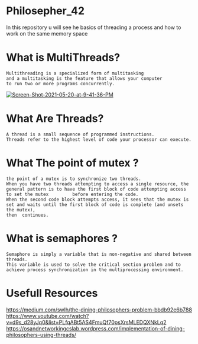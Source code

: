 # Philosepher_42
In this repository u will see he basics of threading a process and how to work on the same memory space


# What is MultiThreads?

    Multithreading is a specialized form of multitasking
    and a multitasking is the feature that allows your computer 
    to run two or more programs concurrently.
    
    
<a href="https://ibb.co/G2DdpGx"><img src="https://i.ibb.co/BZJf3vz/Screen-Shot-2021-05-20-at-9-41-36-PM.png" alt="Screen-Shot-2021-05-20-at-9-41-36-PM" border="0"></a><br />
    
 # What Are Threads?
    A thread is a small sequence of programmed instructions.
    Threads refer to the highest level of code your processor can execute.
  
# What The point of mutex ?

    the point of a mutex is to synchronize two threads. 
    When you have two threads attempting to access a single resource, the general pattern is to have the first block of code attempting access to set the mutex         before entering the code. 
    When the second code block attempts access, it sees that the mutex is set and waits until the first block of code is complete (and unsets the mutex),
    then  continues.
 
 # What is semaphores ?
 
    Semaphore is simply a variable that is non-negative and shared between threads. 
    This variable is used to solve the critical section problem and to achieve process synchronization in the multiprocessing environment. 

# Usefull Resources
https://medium.com/swlh/the-dining-philosophers-problem-bbdb92e6b788 <br>
https://www.youtube.com/watch?v=d9s_d28yJq0&list=PLfqABt5AS4FmuQf70psXrsMLEDQXNkLq2 <br>
https://osandnetworkingcslab.wordpress.com/implementation-of-dining-philosophers-using-threads/
